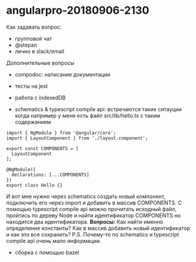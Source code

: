 # angularpro-20180906-2130

Как задавать вопрос:
- групповой чат
- @stepan
- лично в slack/email


Дополнительные вопросы
- compodoc: написание документации
- тесты на jest
- работа с indexedDB

- schematics & typescript compile api: встречаются такие ситауции когда например у меня есть файл src/lib/hello.ts с таким содержанием
```
import { NgModule } from '@angular/core';
import { LayoutComponent } from './layout.component';

export const COMPONENTS = [
  LayoutComponent
];

@NgModule({
  declarations: [...COMPONENTS]
})
export class Hello {}
```
И вот мне нужно через schematics создать новый компонент, подключить его через import и добавить в массив COMPONENTS.
С помощью typescript compile api можно прочитать исходный файл, пройтись по дереву Node и найти идентификатор COMPONENTS но находится два идентификатора. **Вопросы:** Как найти именно определение константы? Как в массив добавить новый идентификатор и как это все сохранить?
P.S. Почему-то по schematics и typescript compile api очень мало информации.

- сборка с помощью bazel
